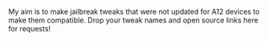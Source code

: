 My aim is to make jailbreak tweaks that were not updated for A12 devices to make them compatible. Drop your tweak names and open source links here for requests!

